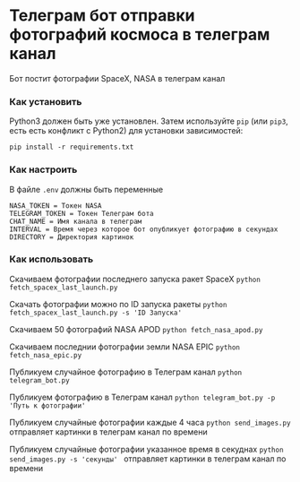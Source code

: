# Телеграм бот отправки фотографий космоса в телеграм канал

Бот постит фотографии SpaceX, NASA в телеграм канал

### Как установить

Python3 должен быть уже установлен. 
Затем используйте `pip` (или `pip3`, есть есть конфликт с Python2) для установки зависимостей:
```
pip install -r requirements.txt
```

### Как настроить

В файле ```.env``` должны быть переменные

```
NASA_TOKEN = Токен NASA
TELEGRAM_TOKEN = Токен Телеграм бота
CHAT_NAME = Имя канала в телеграм
INTERVAL = Время через которое бот опубликует фотографию в секундах
DIRECTORY = Директория картинок
```

### Как использовать

Скачиваем фотографии последнего запуска ракет SpaceX
`python fetch_spacex_last_launсh.py` 

Скачать фотографии можно по ID запуска ракеты
`python fetch_spacex_last_launсh.py -s 'ID Запуска'` 

Скачиваем 50 фотографий NASA APOD
`python fetch_nasa_apod.py`

Скачиваем последнии фотографии земли NASA EPIC
`python fetch_nasa_epic.py`

Публикуем случайное фотографию в Телеграм канал
`python telegram_bot.py`

Публикуем фотографию в Телеграм канал
`python telegram_bot.py -p 'Путь к фотографии'`

Публикуем случайные фотографии каждые 4 часа 
`python send_images.py` отправляет картинки в телеграм канал по времени

Публикуем случайные фотографии указанное время в секуднах
`python send_images.py -s 'секунды' ` отправляет картинки в телеграм канал по времени